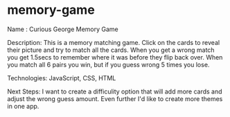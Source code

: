 # memory-game

Name : Curious George Memory Game

Description: This is a memory matching game. Click on the cards to reveal their picture and try to match all the cards. When you get a wrong match you get 1.5secs to remember where it was before they flip back over. When you match all 6 pairs you win, but if you guess wrong 5 times you lose.

Technologies: JavaScript, CSS, HTML

Next Steps: I want to create a difficulity option that will add more cards and adjust the wrong guess amount. Even further I'd like to create more themes in one app.
